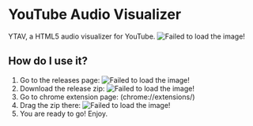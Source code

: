 # YouTube Audio Visualizer
YTAV, a HTML5 audio visualizer for YouTube.
![Failed to load the image!](http://im.ezgif.com/tmp/ezgif-2477016837.gif "Youtube Audio Visualizer")

## How do I use it?
1. Go to the releases page:
![Failed to load the image!](http://i.imgur.com/dpKE59d.png "Releases")
2. Download the release zip:
![Failed to load the image!](http://i.imgur.com/1rdlJJ7.png "Release Zip")
3. Go to chrome extension page: (chrome://extensions/)
4. Drag the zip there:
![Failed to load the image!](http://i.imgur.com/IYUJsOm.png "Release Zip")
5. You are ready to go! Enjoy.

